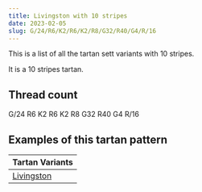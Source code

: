 ```yaml
---
title: Livingston with 10 stripes
date: 2023-02-05
slug: G/24/R6/K2/R6/K2/R8/G32/R40/G4/R/16
---
```

This is a list of all the tartan sett variants with 10 stripes.

It is a 10 stripes tartan.


## Thread count
G/24 R6 K2 R6 K2 R8 G32 R40 G4 R/16

## Examples of this tartan pattern

| Tartan Variants |
|---------------|
| [Livingston](/variants/g/24/r6/k2/r6/k2/r8/g32/r40/g4/r/16-g004c00-k000000-rc80000)||

